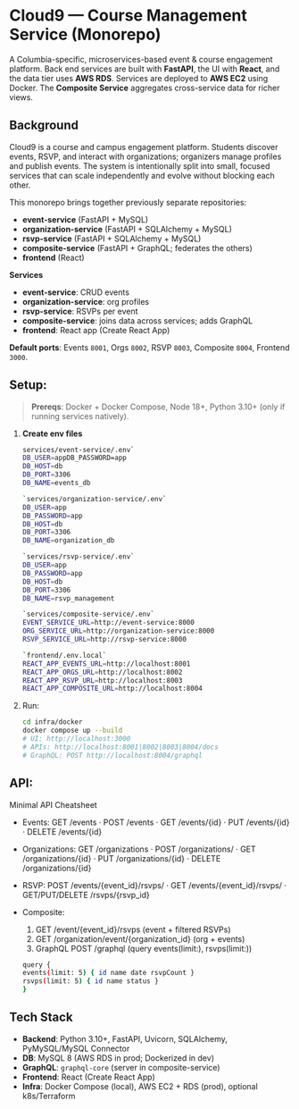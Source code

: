 # Cloud9 — Course Management Service (Monorepo)

A Columbia-specific, microservices-based event & course engagement platform. Back end services are built with **FastAPI**, the UI with **React**, and the data tier uses **AWS RDS**. Services are deployed to **AWS EC2** using Docker. The **Composite Service** aggregates cross-service data for richer views.

## Background

Cloud9 is a course and campus engagement platform. Students discover events, RSVP, and interact with organizations; organizers manage profiles and publish events. The system is intentionally split into small, focused services that can scale independently and evolve without blocking each other.

This monorepo brings together previously separate repositories:
- **event-service** (FastAPI + MySQL)
- **organization-service** (FastAPI + SQLAlchemy + MySQL)
- **rsvp-service** (FastAPI + SQLAlchemy + MySQL)
- **composite-service** (FastAPI + GraphQL; federates the others)
- **frontend** (React)


**Services**
- **event-service**: CRUD events  
- **organization-service**: org profiles  
- **rsvp-service**: RSVPs per event  
- **composite-service**: joins data across services; adds GraphQL  
- **frontend**: React app (Create React App)

**Default ports**: Events `8001`, Orgs `8002`, RSVP `8003`, Composite `8004`, Frontend `3000`.

## Setup:
> **Prereqs**: Docker + Docker Compose, Node 18+, Python 3.10+ (only if running services natively).

1) **Create env files**
    ```bash
   services/event-service/.env`
    DB_USER=appDB_PASSWORD=app
    DB_HOST=db
    DB_PORT=3306
    DB_NAME=events_db
    
    `services/organization-service/.env`
    DB_USER=app
    DB_PASSWORD=app
    DB_HOST=db
    DB_PORT=3306
    DB_NAME=organization_db

    `services/rsvp-service/.env`
    DB_USER=app
    DB_PASSWORD=app
    DB_HOST=db
    DB_PORT=3306
    DB_NAME=rsvp_management

    `services/composite-service/.env`
    EVENT_SERVICE_URL=http://event-service:8000
    ORG_SERVICE_URL=http://organization-service:8000
    RSVP_SERVICE_URL=http://rsvp-service:8000

    `frontend/.env.local`
    REACT_APP_EVENTS_URL=http://localhost:8001
    REACT_APP_ORGS_URL=http://localhost:8002
    REACT_APP_RSVP_URL=http://localhost:8003
    REACT_APP_COMPOSITE_URL=http://localhost:8004
   ```


2) Run:
    ```bash
   cd infra/docker
    docker compose up --build
    # UI: http://localhost:3000
    # APIs: http://localhost:8001|8002|8003|8004/docs
    # GraphQL: POST http://localhost:8004/graphql
   ```

## API:
Minimal API Cheatsheet

- Events:
GET /events · POST /events · GET /events/{id} · PUT /events/{id} · DELETE /events/{id}

- Organizations: GET /organizations · POST /organizations/ · GET /organizations/{id} · PUT /organizations/{id} · DELETE /organizations/{id}

- RSVP: POST /events/{event_id}/rsvps/ · GET /events/{event_id}/rsvps/ · GET/PUT/DELETE /rsvps/{rsvp_id}

- Composite:
  1) GET /event/{event_id}/rsvps (event + filtered RSVPs)
  2) GET /organization/event/{organization_id} (org + events)
  3) GraphQL POST /graphql (query events(limit:), rsvps(limit:))
   ```bash
   query {
  events(limit: 5) { id name date rsvpCount }
  rsvps(limit: 5) { id name status }
   }
   ```


## Tech Stack

- **Backend**: Python 3.10+, FastAPI, Uvicorn, SQLAlchemy, PyMySQL/MySQL Connector
- **DB**: MySQL 8 (AWS RDS in prod; Dockerized in dev)
- **GraphQL**: `graphql-core` (server in composite-service)
- **Frontend**: React (Create React App)
- **Infra**: Docker Compose (local), AWS EC2 + RDS (prod), optional k8s/Terraform


